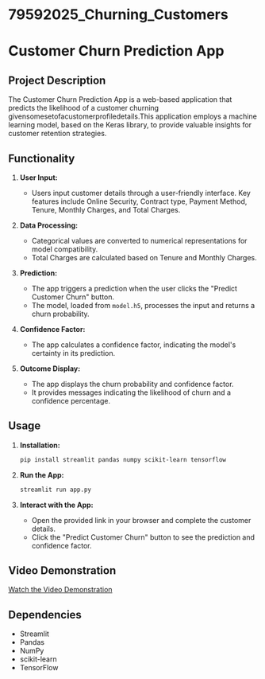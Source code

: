 # 79592025_Churning_Customers
# Customer Churn Prediction App

## Project Description

The Customer Churn Prediction App is a web-based application that predicts the likelihood of a customer churning givensomesetofacustomerprofiledetails.This application employs a machine learning model, based on the Keras library, to provide valuable insights for customer retention strategies.

## Functionality

1. **User Input:**
   - Users input customer details through a user-friendly interface. Key features include Online Security, Contract type, Payment Method, Tenure, Monthly Charges, and Total Charges.

2. **Data Processing:**
   - Categorical values are converted to numerical representations for model compatibility.
   - Total Charges are calculated based on Tenure and Monthly Charges.

3. **Prediction:**
   - The app triggers a prediction when the user clicks the "Predict Customer Churn" button.
   - The model, loaded from `model.h5`, processes the input and returns a churn probability.

4. **Confidence Factor:**
   - The app calculates a confidence factor, indicating the model's certainty in its prediction.

5. **Outcome Display:**
   - The app displays the churn probability and confidence factor.
   - It provides messages indicating the likelihood of churn and a confidence percentage.

## Usage

1. **Installation:**
   ```bash
   pip install streamlit pandas numpy scikit-learn tensorflow
   ```

2. **Run the App:**
   ```bash
   streamlit run app.py
   ```

3. **Interact with the App:**
   - Open the provided link in your browser and complete the customer details.
   - Click the "Predict Customer Churn" button to see the prediction and confidence factor.

## Video Demonstration

[Watch the Video Demonstration](https://youtu.be/fPnywL4aGkI)

## Dependencies

- Streamlit
- Pandas
- NumPy
- scikit-learn
- TensorFlow


